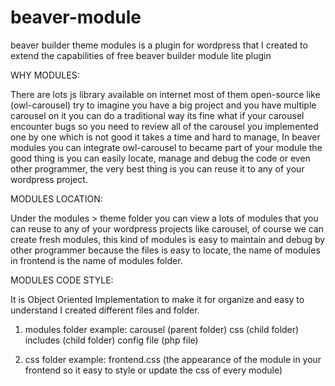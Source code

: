 # beaver-module
beaver builder theme modules is a plugin for wordpress that I created to extend the capabilities of free beaver builder module lite plugin


WHY MODULES:

There are lots js library available on internet most of them open-source like (owl-carousel)
try to imagine you have a big project and you have multiple carousel on it you can do a traditional way its fine what if your carousel encounter bugs so you need to review all of the carousel you implemented one by one which is not good it takes a time and hard to manage, In beaver modules you can integrate owl-carousel to became part of your module the good thing is you can easily locate, manage and debug the code or even other programmer, the very best thing is you can reuse it to any of your wordpress project.


MODULES LOCATION:

Under the modules > theme folder you can view a lots of modules that you can reuse to any of your wordpress projects like carousel,
of course we can create fresh modules, this kind of modules is easy to maintain and debug by other programmer because the files is easy to locate, the name  of modules in frontend is the name of modules folder.


MODULES CODE STYLE:

It is Object Oriented Implementation to make it for organize and easy to understand I created different files and folder.

1. modules folder
example:
  carousel (parent folder)
    css (child folder)
    includes (child folder)
    config file (php file)
    
2. css folder
example:
  frontend.css (the appearance of the module in your frontend so it easy to style or update the css of every module)
